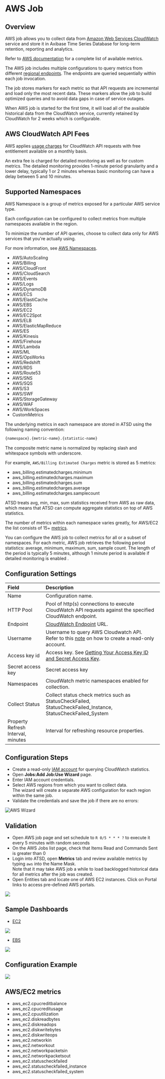 # AWS Job

## Overview

AWS job allows you to collect data from [Amazon Web Services CloudWatch](https://aws.amazon.com/cloudwatch/) service and store it in Axibase Time Series Database for long-term retention, reporting and analytics.

Refer to [AWS documentation](http://docs.aws.amazon.com/AmazonCloudWatch/latest/DeveloperGuide/CW_Support_For_AWS.html) for a complete list of available metrics.

The AWS job includes multiple configurations to query metrics from different [regional endpoints](http://docs.aws.amazon.com/general/latest/gr/rande.html#cw_region). The endpoints are queried sequentially within each job invocation.

The job stores markers for each metric so that API requests are incremental and load only the most recent data. These markers allow the job to build optimized queries and to avoid data gaps in case of service outages.

When AWS job is started for the first time, it will load all of the available historical data from the CloudWatch service, currently retained by CloudWatch for 2 weeks which is configurable.

## AWS CloudWatch API Fees

AWS applies [usage charges](https://aws.amazon.com/cloudwatch/pricing/) for CloudWatch API requests with free entitlement available on a monthly basis.  

An extra fee is charged for detailed monitoring as well as for custom metrics. The detailed monitoring provides 1-minute period granularity and a lower delay, typically 1 or 2 minutes whereas basic monitoring can have a delay between 5 and 10 minutes.

## Supported Namespaces

AWS Namespace is a group of metrics exposed for a particular AWS service type.

Each configuration can be configured to collect metrics from multiple namespaces available in the region.

To minimize the number of API queries, choose to collect data only for AWS services that you're actually using. 

For more information, see [AWS Namespaces](http://docs.aws.amazon.com/AmazonCloudWatch/latest/DeveloperGuide/aws-namespaces.html).

* AWS/AutoScaling 
* AWS/Billing 
* AWS/CloudFront
* AWS/CloudSearch 
* AWS/Events 
* AWS/Logs
* AWS/DynamoDB 
* AWS/ECS 
* AWS/ElastiCache
* AWS/EBS 
* AWS/EC2 
* AWS/EC2Spot
* AWS/ELB 
* AWS/ElasticMapReduce 
* AWS/ES
* AWS/Kinesis 
* AWS/Firehose 
* AWS/Lambda
* AWS/ML 
* AWS/OpsWorks 
* AWS/Redshift
* AWS/RDS 
* AWS/Route53 
* AWS/SNS
* AWS/SQS 
* AWS/S3 
* AWS/SWF
* AWS/StorageGateway 
* AWS/WAF 
* AWS/WorkSpaces
* CustomMetrics

The underlying metrics in each namespace are stored in ATSD using the following naming convention:

```css
{namespace}.{metric-name}.{statistic-name}
```

The composite metric name is normalized by replacing slash and whitespace symbols with underscore.

For example, `AWS/Billing Estimated Charges` metric is stored as 5 metrics:

* aws_billing.estimatedcharges.minimum
* aws_billing.estimatedcharges.maximum
* aws_billing.estimatedcharges.sum
* aws_billing.estimatedcharges.average
* aws_billing.estimatedcharges.samplecount

ATSD treats avg, min, max, sum statistics received from AWS as raw data, which means that ATSD can compute aggregate statistics on top of AWS statistics.

The number of metrics within each namespace varies greatly, for AWS/EC2 the list consists of 15+ [metrics](#aws-ec2-metrics).

You can configure the AWS job to collect metrics for all or a subset of namespaces. For each metric, AWS job retrieves the following period statistics: average, minimum, maximum, sum, sample count. The length of the period is typically 5 minutes, although 1 minute period is available if detailed monitoring is enabled . 

## Configuration Settings

| **Field** | **Description** |
|:---|:---|
| Name | Configuration name. |
| HTTP Pool | Pool of http(s) connections to execute CloudWatch API requests against the specified CloudWatch endpoint. |
| Endpoint  | [CloudWatch Endpoint](http://docs.aws.amazon.com/general/latest/gr/rande.html#cw_region) URL.   |
| Username  |  Username to query AWS Cloudwatch API. <br>Refer to this [note](aws-iam.md) on how to create a read-only account. |
| Access key id  | Access key. See [Getting Your Access Key ID and Secret Access Key](http://docs.aws.amazon.com/AWSSimpleQueueService/latest/SQSGettingStartedGuide/AWSCredentials.html).   |
| Secret access key  | Secret access key |
| Namespaces  | CloudWatch metric namespaces enabled for collection.   |
| Collect Status  |  Collect status check metrics such as <br>StatusCheckFailed, StatusCheckFailed_Instance, StatusCheckFailed_System |
| Property Refresh <br> Interval, minutes | Interval for refreshing resource properties. |

## Configuration Steps

* Create a read-only [IAM account](aws-iam.md) for querying CloudWatch statistics.
* Open **Jobs:Add Job:Use Wizard** page.
* Enter IAM account credentials.
* Select AWS regions from which you want to collect data. <br>The wizard will create a separate AWS configuration for each region within the same job.
* Validate the credentials and save the job if there are no errors:

![AWS Wizard](aws-wizard-validate.png)

## Validation

* Open AWS job page and set schedule to `R 0/5 * * * ?` to execute it every 5 minutes with random seconds
* On the AWS Jobs list page, check that Items Read and Commands Sent is greater than 0
* Login into ATSD, open **Metrics** tab and review available metrics by typing `aws` into the Name Mask.<br>Note that it may take AWS job a while to load backlogged historical data for all metrics after the job was created.
* Open Entities tab and locate one of AWS EC2 instances. Click on Portal links to access pre-defined AWS portals.

![](images/metric_list.png)

## Sample Dashboards

* [EC2](https://apps.axibase.com/chartlab/0aa34311)

![](images/ec2.png)

* [EBS](https://apps.axibase.com/chartlab/e8977b4a)

![](images/ebs.png)

## Configuration Example

![](https://axibase.com/wp-content/uploads/2016/03/aws_config.png)

## AWS/EC2 metrics

* aws_ec2.cpucreditbalance
* aws_ec2.cpucreditusage
* aws_ec2.cpuutilization
* aws_ec2.diskreadbytes
* aws_ec2.diskreadops
* aws_ec2.diskwritebytes
* aws_ec2.diskwriteops
* aws_ec2.networkin
* aws_ec2.networkout
* aws_ec2.networkpacketsin
* aws_ec2.networkpacketsout
* aws_ec2.statuscheckfailed
* aws_ec2.statuscheckfailed_instance
* aws_ec2.statuscheckfailed_system
